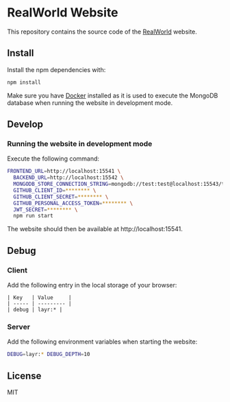 # RealWorld Website

This repository contains the source code of the [RealWorld](https://realworld.io) website.

## Install

Install the npm dependencies with:

```sh
npm install
```

Make sure you have [Docker](https://www.docker.com/) installed as it is used to execute the MongoDB database when running the website in development mode.

## Develop

### Running the website in development mode

Execute the following command:

```sh
FRONTEND_URL=http://localhost:15541 \
  BACKEND_URL=http://localhost:15542 \
  MONGODB_STORE_CONNECTION_STRING=mongodb://test:test@localhost:15543/test \
  GITHUB_CLIENT_ID=******** \
  GITHUB_CLIENT_SECRET=******** \
  GITHUB_PERSONAL_ACCESS_TOKEN=******** \
  JWT_SECRET=******** \
  npm run start
```

The website should then be available at http://localhost:15541.

## Debug

### Client

Add the following entry in the local storage of your browser:

```
| Key   | Value     |
| ----- | --------- |
| debug | layr:* |
```

### Server

Add the following environment variables when starting the website:

```sh
DEBUG=layr:* DEBUG_DEPTH=10
```

## License

MIT
